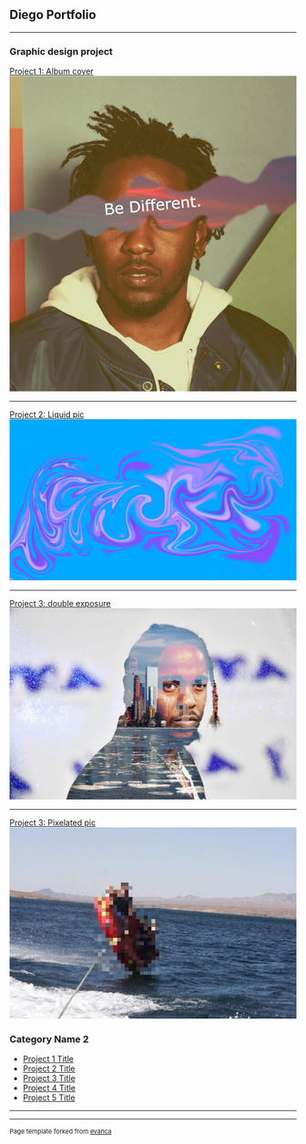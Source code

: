 ## Diego Portfolio

---

### Graphic design project 

[Project 1: Album cover](/sample_page)
<img src="images/Kendrick Lamar final.png?raw=true"/>

---
[Project 2: Liquid pic ](/pdf/sample_presentation.pdf)
<img src="images/liquid pic.png?raw=true"/>

---
[Project 3: double exposure](http://example.com/)
<img src="images/kdot double exposure.jpg?raw=true"/>

---
[Project 3: Pixelated pic ](http://example.com/)
<img src="images/pixxelated rafting.jpg?raw=true"/>

### Category Name 2

- [Project 1 Title](http://example.com/)
- [Project 2 Title](http://example.com/)
- [Project 3 Title](http://example.com/)
- [Project 4 Title](http://example.com/)
- [Project 5 Title](http://example.com/)

---




---
<p style="font-size:11px">Page template forked from <a href="https://github.com/evanca/quick-portfolio">evanca</a></p>
<!-- Remove above link if you don't want to attibute -->
